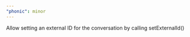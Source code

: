 ```yaml
---
"phonic": minor
---
```


Allow setting an external ID for the conversation by calling setExternalId()
